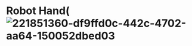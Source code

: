 # Robot Hand(![221851360-df9ffd0c-442c-4702-aa64-150052dbed03](https://github.com/gupsha3g/Robot-Hand-mimic-hand-gesture/assets/154444785/fdb7479e-b376-48c5-8e3f-4443b64a1c29)
